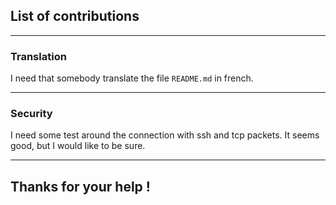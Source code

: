 ## List of contributions

---

### Translation

I need that somebody translate the file `README.md` in french.

---

### Security

I need some test around the connection with ssh and tcp packets. It seems good,
but I would like to be sure.

---

## Thanks for your help !
